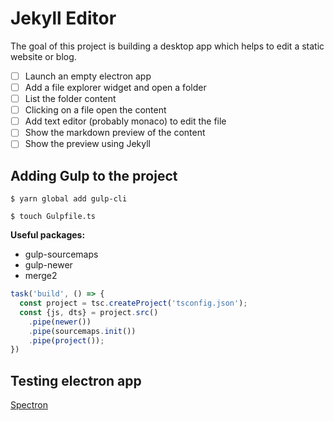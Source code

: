 # Jekyll Editor

The goal of this project is building a desktop app which helps to edit a static website or blog.

- [ ] Launch an empty electron app
- [ ] Add a file explorer widget and open a folder
- [ ] List the folder content
- [ ] Clicking on a file open the content
- [ ] Add text editor (probably monaco) to edit the file
- [ ] Show the markdown preview of the content
- [ ] Show the preview using Jekyll

## Adding Gulp to the project

```shell
$ yarn global add gulp-cli 
```

```shell
$ touch Gulpfile.ts
```

**Useful packages:**

* gulp-sourcemaps
* gulp-newer
* merge2

```typescript
task('build', () => {
  const project = tsc.createProject('tsconfig.json');
  const {js, dts} = project.src()
    .pipe(newer())
    .pipe(sourcemaps.init())
    .pipe(project());
})
```

## Testing electron app

[Spectron](https://github.com/electron/spectron)

